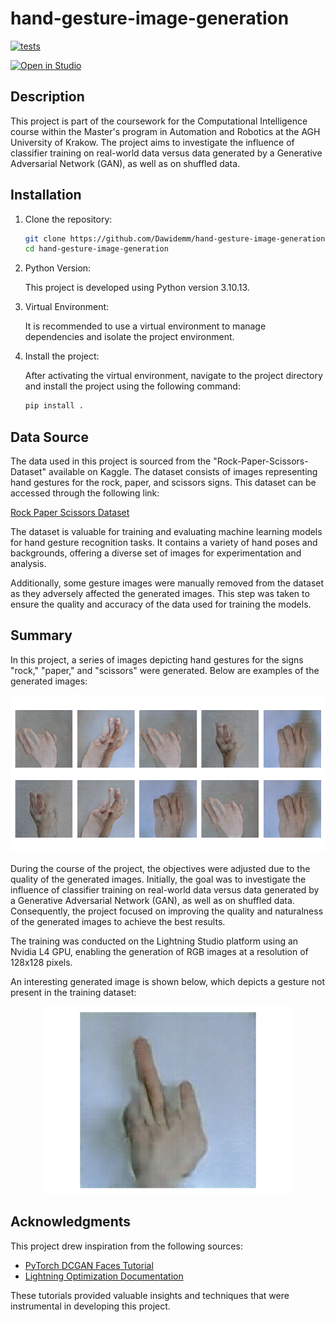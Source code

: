 # hand-gesture-image-generation

[![tests](https://github.com/Dawidemm/hand-gesture-image-generation/actions/workflows/tests.yaml/badge.svg)](https://github.com/Dawidemm/hand-gesture-image-generation/actions/workflows/tests.yaml)

<a target="_blank" href="https://lightning.ai/new?repo_url=https%3A%2F%2Fgithub.com%2FDawidemm%2Fhand-gesture-image-generation">
  <img src="https://pl-bolts-doc-images.s3.us-east-2.amazonaws.com/app-2/studio-badge.svg" alt="Open in Studio" />
</a>

## Description
This project is part of the coursework for the Computational Intelligence course within the Master's program in Automation and Robotics at the AGH University of Krakow. The project aims to investigate the influence of classifier training on real-world data versus data generated by a Generative Adversarial Network (GAN), as well as on shuffled data.

## Installation

1. Clone the repository:

    ```bash
    git clone https://github.com/Dawidemm/hand-gesture-image-generation
    cd hand-gesture-image-generation
    ```

2. Python Version:

   This project is developed using Python version 3.10.13.

3. Virtual Environment:

   It is recommended to use a virtual environment to manage dependencies and isolate the project environment.

4. Install the project:

    After activating the virtual environment, navigate to the project directory and install the project using the following command:

    ```bash
    pip install .
    ```

## Data Source

The data used in this project is sourced from the "Rock-Paper-Scissors-Dataset" available on Kaggle. The dataset consists of images representing hand gestures for the rock, paper, and scissors signs. This dataset can be accessed through the following link:

[Rock Paper Scissors Dataset](https://www.kaggle.com/datasets/alexandredj/rock-paper-scissors-dataset)

The dataset is valuable for training and evaluating machine learning models for hand gesture recognition tasks. It contains a variety of hand poses and backgrounds, offering a diverse set of images for experimentation and analysis.

Additionally, some gesture images were manually removed from the dataset as they adversely affected the generated images. This step was taken to ensure the quality and accuracy of the data used for training the models.

## Summary

In this project, a series of images depicting hand gestures for the signs "rock," "paper," and "scissors" were generated. Below are examples of the generated images:

![Example Images](assets/generated_hands.png)

During the course of the project, the objectives were adjusted due to the quality of the generated images. Initially, the goal was to investigate the influence of classifier training on real-world data versus data generated by a Generative Adversarial Network (GAN), as well as on shuffled data. Consequently, the project focused on improving the quality and naturalness of the generated images to achieve the best results.

The training was conducted on the Lightning Studio platform using an Nvidia L4 GPU, enabling the generation of RGB images at a resolution of 128x128 pixels.

An interesting generated image is shown below, which depicts a gesture not present in the training dataset:

<p align="center">
  <img src="assets/epoch=48-g_loss=6.7786-d_loss=0.0064.png" alt="Interesting Generated Image" width="400px">
</p>

## Acknowledgments

This project drew inspiration from the following sources:

- [PyTorch DCGAN Faces Tutorial](https://pytorch.org/tutorials/beginner/dcgan_faces_tutorial.html)
- [Lightning Optimization Documentation](https://lightning.ai/docs/pytorch/stable/common/optimization.html)

These tutorials provided valuable insights and techniques that were instrumental in developing this project.